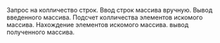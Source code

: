 Запрос на колличество строк.
Ввод строк массива вручную.
Вывод введенного массива.
Подсчет колличества элементов искомого массива.
Нахождение элементов искомого массива. 
вывод полученного массива.